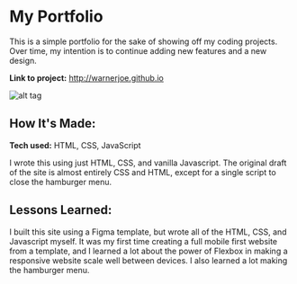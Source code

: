 # My Portfolio
This is a simple portfolio for the sake of showing off my coding projects.  Over time, my intention is to continue adding new features and a new design. 

**Link to project:** http://warnerjoe.github.io

![alt tag](http://placecorgi.com/1200/650)

## How It's Made:

**Tech used:** HTML, CSS, JavaScript

I wrote this using just HTML, CSS, and vanilla Javascript.  The original draft of the site is almost entirely CSS and HTML, except for a single script to close the hamburger menu.  

## Lessons Learned:

I built this site using a Figma template, but wrote all of the HTML, CSS, and Javascript myself.  It was my first time creating a full mobile first website from a template, and I learned a lot about the power of Flexbox in making a responsive website scale well between devices.  I also learned a lot making the hamburger menu.
